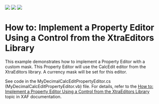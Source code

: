 <!-- default badges list -->
![](https://img.shields.io/endpoint?url=https://codecentral.devexpress.com/api/v1/VersionRange/134574550/12.1.4%2B)
[![](https://img.shields.io/badge/Open_in_DevExpress_Support_Center-FF7200?style=flat-square&logo=DevExpress&logoColor=white)](https://supportcenter.devexpress.com/ticket/details/E232)
[![](https://img.shields.io/badge/📖_How_to_use_DevExpress_Examples-e9f6fc?style=flat-square)](https://docs.devexpress.com/GeneralInformation/403183)
<!-- default badges end -->
# How to: Implement a Property Editor Using a Control from the XtraEditors Library


<p>This example demonstrates how to implement a Property Editor with a custom mask. This Property Editor will use the CalcEdit editor from the XtraEditors library. A currency mask will be set for this editor.</p><p>See code in the MyDecimalCalcEditPropertyEditor.cs (MyDecimalCalcEditPropertyEditor.vb) file. For details, refer to the <a href="http://documentation.devexpress.com/#Xaf/CustomDocument3015">How to: Implement a Property Editor Using a Control from the XtraEditors Library</a> topic in XAF documentation.</p>

<br/>


